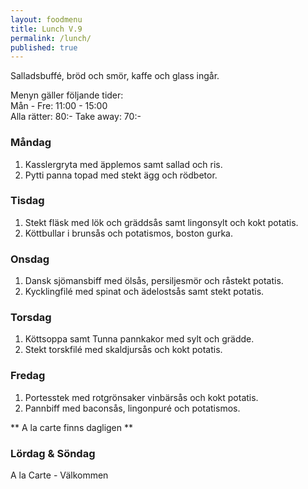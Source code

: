 ```yaml
---
layout: foodmenu
title: Lunch V.9
permalink: /lunch/
published: true
---
```

Salladsbuffé, bröd och smör, kaffe och glass ingår.

Menyn gäller följande tider:  
Mån - Fre: 11:00 - 15:00  
Alla rätter: 80:- Take away: 70:- 

### Måndag

1. Kasslergryta med äpplemos samt sallad och ris.
2. Pytti panna topad med stekt ägg och rödbetor.

### Tisdag

1. Stekt fläsk med lök och gräddsås samt lingonsylt och kokt potatis.
2. Köttbullar i brunsås och potatismos, boston gurka.


### Onsdag

1. Dansk sjömansbiff med ölsås, persiljesmör och råstekt potatis.
2. Kycklingfilé med spinat och ädelostsås samt stekt potatis.

### Torsdag
 
1. Köttsoppa samt Tunna pannkakor med sylt och grädde.
2. Stekt torskfilé med skaldjursås och kokt potatis.
 
### Fredag
 
1. Portesstek med rotgrönsaker vinbärsås och kokt potatis.
2. Pannbiff med baconsås, lingonpuré och potatismos.

** A la carte finns dagligen **  

### Lördag & Söndag
A la Carte - Välkommen
